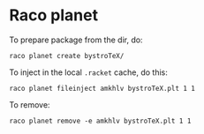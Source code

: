 # Raco planet

To prepare package from the dir, do:

    raco planet create bystroTeX/

To inject in the local `.racket` cache, do this:

    raco planet fileinject amkhlv bystroTeX.plt 1 1

To remove:

    raco planet remove -e amkhlv bystroTeX.plt 1 1
